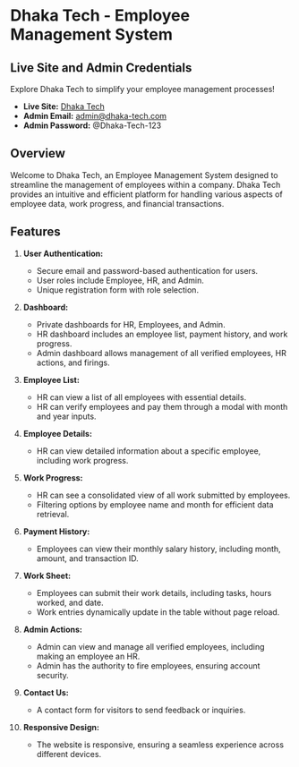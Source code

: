 # Dhaka Tech - Employee Management System

## Live Site and Admin Credentials

Explore Dhaka Tech to simplify your employee management processes!

- **Live Site:** [Dhaka Tech](https://dhaka-tech.web.app)
- **Admin Email:** admin@dhaka-tech.com
- **Admin Password:** @Dhaka-Tech-123

## Overview

Welcome to Dhaka Tech, an Employee Management System designed to streamline the management of employees within a company. Dhaka Tech provides an intuitive and efficient platform for handling various aspects of employee data, work progress, and financial transactions.

## Features

1. **User Authentication:**
   - Secure email and password-based authentication for users.
   - User roles include Employee, HR, and Admin.
   - Unique registration form with role selection.

2. **Dashboard:**
   - Private dashboards for HR, Employees, and Admin.
   - HR dashboard includes an employee list, payment history, and work progress.
   - Admin dashboard allows management of all verified employees, HR actions, and firings.

3. **Employee List:**
   - HR can view a list of all employees with essential details.
   - HR can verify employees and pay them through a modal with month and year inputs.

4. **Employee Details:**
   - HR can view detailed information about a specific employee, including work progress.

5. **Work Progress:**
   - HR can see a consolidated view of all work submitted by employees.
   - Filtering options by employee name and month for efficient data retrieval.

6. **Payment History:**
   - Employees can view their monthly salary history, including month, amount, and transaction ID.

7. **Work Sheet:**
   - Employees can submit their work details, including tasks, hours worked, and date.
   - Work entries dynamically update in the table without page reload.

8. **Admin Actions:**
   - Admin can view and manage all verified employees, including making an employee an HR.
   - Admin has the authority to fire employees, ensuring account security.

9. **Contact Us:**
   - A contact form for visitors to send feedback or inquiries.

10. **Responsive Design:**
    - The website is responsive, ensuring a seamless experience across different devices.
